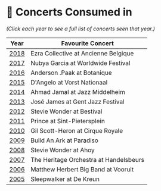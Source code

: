 # 🎤 Concerts Consumed in

_(Click each year to see a full list of concerts seen that year.)_

| Year | Favourite Concert |
| --- | --- |
| [2018](2018.md) | Ezra Collective at Ancienne Belgique |
| [2017](2017.md) | Nubya Garcia at Worldwide Festival |
| [2016](2016.md) | Anderson .Paak at Botanique |
| [2015](2015.md) | D'Angelo at Vorst Nationaal |
| [2014](2014.md) | Ahmad Jamal at Jazz Middelheim |
| [2013](2013.md) | José James at Gent Jazz Festival |
| [2012](2012.md) | Stevie Wonder at Bestival |
| [2011](2011.md) | Prince at Sint-Pietersplein |
| [2010](2010.md) | Gil Scott-Heron at Cirque Royale |
| [2009](2009.md) | Build An Ark at Paradiso |
| [2008](2008.md) | Stevie Wonder at Ahoy |
| [2007](2007.md) | The Heritage Orchestra at Handelsbeurs |
| [2006](2006.md) | Matthew Herbert Big Band at Vooruit |
| [2005](2005.md) | Sleepwalker at De Kreun |

